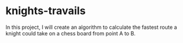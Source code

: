 # knights-travails
In this project, I will create an algorithm to calculate the fastest route a knight could take on a chess board from point A to B.
